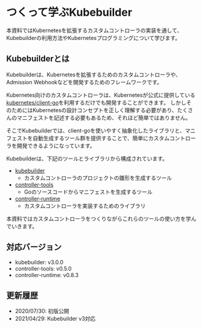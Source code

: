 # つくって学ぶKubebuilder

本資料ではKubernetesを拡張するカスタムコントローラの実装を通して、Kubebuilderの利用方法やKubernetesプログラミングについて学びます。

## Kubebuilderとは

Kubebuilderは、Kubernetesを拡張するためのカスタムコントローラや、Admission Webhookなどを開発するためのフレームワークです。

Kubernetes向けのカスタムコントローラは、Kubernetesが公式に提供している[kubernetes/client-go](https://github.com/kubernetes/client-go)を利用するだけでも開発することができます。
しかしそのためにはKubernetesの設計コンセプトを正しく理解する必要があり、たくさんのマニフェストを記述する必要もあるため、それほど簡単ではありません。

そこでKubebuilderでは、client-goを使いやすく抽象化したライブラリと、マニフェストを自動生成するツール群を提供することで、簡単にカスタムコントローラを開発できるようになっています。

Kubebuilderは、下記のツールとライブラリから構成されています。

- [kubebuilder](https://github.com/kubernetes-sigs/kubebuilder)
  - カスタムコントローラのプロジェクトの雛形を生成するツール
- [controller-tools](https://github.com/kubernetes-sigs/controller-tools)
  - Goのソースコードからマニフェストを生成するツール
- [controller-runtime](https://github.com/kubernetes-sigs/controller-runtime)
  - カスタムコントローラを実装するためのライブラリ

本資料ではカスタムコントローラをつくりながらこれらのツールの使い方を学んでいきます。

## 対応バージョン

* kubebuilder: v3.0.0
* controller-tools: v0.5.0
* controller-runtime: v0.8.3

## 更新履歴

* 2020/07/30: 初版公開
* 2021/04/29: Kubebuilder v3対応
